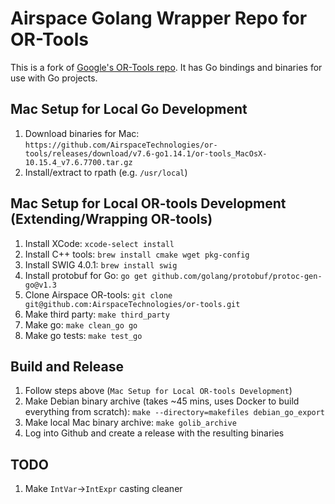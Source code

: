 # Airspace Golang Wrapper Repo for OR-Tools

This is a fork of [Google's OR-Tools repo](https://github.com/google/or-tools).
It has Go bindings and binaries for use with Go projects.

## Mac Setup for Local Go Development
 1. Download binaries for Mac:
    `https://github.com/AirspaceTechnologies/or-tools/releases/download/v7.6-go1.14.1/or-tools_MacOsX-10.15.4_v7.6.7700.tar.gz`
 1. Install/extract to rpath (e.g. `/usr/local`)

## Mac Setup for Local OR-tools Development (Extending/Wrapping OR-tools)
 1. Install XCode:
    `xcode-select install`
 1. Install C++ tools:
    `brew install cmake wget pkg-config`
 1. Install SWIG 4.0.1:
    `brew install swig`
 1. Install protobuf for Go:
    `go get github.com/golang/protobuf/protoc-gen-go@v1.3`
 1. Clone Airspace OR-tools:
    `git clone git@github.com:AirspaceTechnologies/or-tools.git`
 1. Make third party:
    `make third_party`
 1. Make go:
    `make clean_go go`
 1. Make go tests:
    `make test_go`

## Build and Release
 1. Follow steps above (`Mac Setup for Local OR-tools Development`)
 1. Make Debian binary archive (takes ~45 mins, uses Docker to build everything from scratch):
    `make --directory=makefiles debian_go_export`
 1. Make local Mac binary archive:
    `make golib_archive`
 1. Log into Github and create a release with the resulting binaries

## TODO
 1. Make `IntVar`->`IntExpr` casting cleaner
